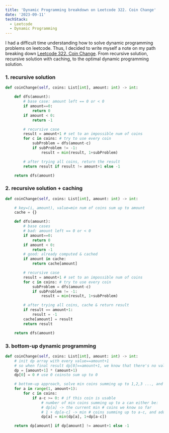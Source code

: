 ```yaml
---
title: 'Dynamic Programming breakdown on Leetcode 322. Coin Change'
date: '2023-09-11'
techStack:
  - Leetcode
  - Dynamic Programming
---
```


I had a difficult time understanding how to solve dynamic programming problems on leetcode. Thus, I decided to write myself a note on my path breaking down [Leetcode 322. Coin Change](https://leetcode.com/problems/coin-change/). From recursive solution, recursive solution with caching, to the optimal dynamic programming solution.

### 1. recursive solution

```python
def coinChange(self, coins: List[int], amount: int) -> int:

    def dfs(amount):
		# base case: amount left == 0 or < 0
		if amount==0:
			return 0
		if amount < 0:
			return -1

		# recursive case
		result = amount+1 # set to an impossible num of coins
		for c in coins: # try to use every coin
			subProblem = dfs(amount-c)
			if subProblem != -1:
				result = min(result, 1+subProblem)

		# after trying all coins, return the result
		return result if result != amount+1 else -1

    return dfs(amount)
```

### 2. recursive solution + caching

```python
def coinChange(self, coins: List[int], amount: int) -> int:

	# key=(i, amount), value=min num of coins sum up to amount
    cache = {}

    def dfs(amount):
		# base cases
		# bad: amount left == 0 or < 0
		if amount==0:
			return 0
		if amount < 0:
			return -1
		# good: already computed & cached
		if amount in cache:
			return cache[amount]

		# recursive case
		result = amount+1 # set to an impossible num of coins
		for c in coins: # try to use every coin
			subProblem = dfs(amount-c)
			if subProblem != -1:
				result = min(result, 1+subProblem)

		# after trying all coins, cache & return result
		if result == amount+1:
			result = -1
		cache[amount] = result
		return result

    return dfs(amount)
```

### 3. bottom-up dynamic programming

```python
def coinChange(self, coins: List[int], amount: int) -> int:
	# init dp array with every value==amount+1
	# so when final result dp[0]==amount+1, we know that there's no valid solution
	dp = [amount+1] * (amount+1)
	dp[0] = 0 # use 0 coinsto sum up to 0

	# bottom-up approach, solve min coins summing up to 1,2,3 ..., and 11
	for a in range(1, amount+1):
		for c in coins:
			if a-c >= 0: # if this coin is usable
				# number of min coins summing up to a can either be:
				# dp[a] -> the current min # coins we know so far
				# 1 + dp[a-c] -> min # coins summing up to a-c, and add 1 (this coin c)
				dp[a] = min(dp[a], 1+dp[a-c])

	return dp[amount] if dp[amount] != amount+1 else -1
```

